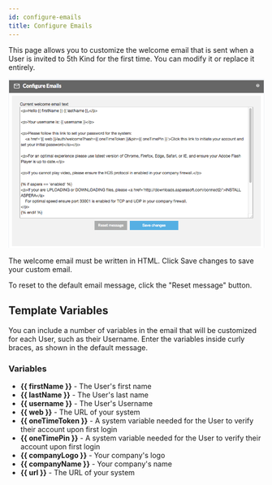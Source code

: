 ```yaml
---
id: configure-emails
title: Configure Emails
---
```


This page allows you to customize the welcome email that is sent when a User is invited to 5th Kind for the first time.  You can modify it or replace it entirely.  

![](/img/admin/configure-emails/configure-emails-overview-1.png)

The welcome email must be written in HTML.  Click <span class="buttonstyle">Save changes</span> to save your custom email.

To reset to the default email message, click the "Reset message" button. 

## Template Variables
You can include a number of variables in the email that will be customized for each User, such as their Username.  Enter the variables inside curly braces, as shown in the default message.

### Variables
 * **{{ firstName }}** - The User's first name
 * **{{ lastName }}** - The User's last name
 * **{{ username }}** - The User's Username
 * **{{ web }}** - The URL of your system
 * **{{ oneTimeToken }}** - A system variable needed for the User to verify their account upon first login
 * **{{ oneTimePin }}** - A system variable needed for the User to verify their account upon first login
 * **{{ companyLogo }}** - Your company's logo
 * **{{ companyName }}** - Your company's name
 * **{{ url }}** - The URL of your system
 
